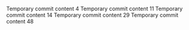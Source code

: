 Temporary commit content 4
Temporary commit content 11
Temporary commit content 14
Temporary commit content 29
Temporary commit content 48
